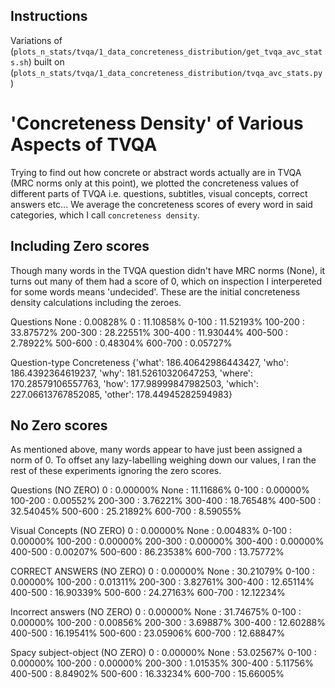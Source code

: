 ## Instructions
Variations of (`plots_n_stats/tvqa/1_data_concreteness_distribution/get_tvqa_avc_stats.sh`) built on (`plots_n_stats/tvqa/1_data_concreteness_distribution/tvqa_avc_stats.py`)

# 'Concreteness Density' of Various Aspects of TVQA
Trying to find out how concrete or abstract words actually are in TVQA (MRC norms only at this point), we plotted the concreteness values of different parts of TVQA i.e. questions, subtitles, visual concepts, correct answers etc... We average the concreteness scores of every word in said categories, which I call `concreteness density`.

## Including Zero scores
Though many words in the TVQA question didn't have MRC norms (None), it turns out many of them had a score of 0, which on inspection I interpereted for some words means 'undecided'. These are the initial concreteness density calculations including the zeroes.

Questions
        None : 0.00828%
        0 : 11.10858%
        0-100 : 11.52193%
        100-200 : 33.87572%
        200-300 : 28.22551%
        300-400 : 11.93044%
        400-500 : 2.78922%
        500-600 : 0.48304%
        600-700 : 0.05727%

Question-type Concreteness
{'what': 186.40642986443427, 'who': 186.4392364619237, 'why': 181.52610320647253, 'where': 170.28579106557763, 'how': 177.98999847982503, 'which': 227.06613767852085, 'other': 178.44945282594983}

## No Zero scores
As mentioned above, many words appear to have just been assigned a norm of 0. To offset any lazy-labelling weighing down our values, I ran the rest of these experiments ignoring the zero scores.

Questions (NO ZERO)
        0 : 0.00000%
        None : 11.11686%
        0-100 : 0.00000%
        100-200 : 0.00552%
        200-300 : 3.76221%
        300-400 : 18.76548%
        400-500 : 32.54045%
        500-600 : 25.21892%
        600-700 : 8.59055%

Visual Concepts (NO ZERO)
        0 : 0.00000%
        None : 0.00483%
        0-100 : 0.00000%
        100-200 : 0.00000%
        200-300 : 0.00000%
        300-400 : 0.00000%
        400-500 : 0.00207%
        500-600 : 86.23538%
        600-700 : 13.75772%

CORRECT ANSWERS (NO ZERO)
        0 : 0.00000%
        None : 30.21079%
        0-100 : 0.00000%
        100-200 : 0.01311%
        200-300 : 3.82761%
        300-400 : 12.65114%
        400-500 : 16.90339%
        500-600 : 24.27163%
        600-700 : 12.12234%

Incorrect answers (NO ZERO)
        0 : 0.00000%
        None : 31.74675%
        0-100 : 0.00000%
        100-200 : 0.00856%
        200-300 : 3.69887%
        300-400 : 12.60288%
        400-500 : 16.19541%
        500-600 : 23.05906%
        600-700 : 12.68847%

Spacy subject-object (NO ZERO)
        0 : 0.00000%
        None : 53.02567%
        0-100 : 0.00000%
        100-200 : 0.00000%
        200-300 : 1.01535%
        300-400 : 5.11756%
        400-500 : 8.84902%
        500-600 : 16.33234%
        600-700 : 15.66005%

